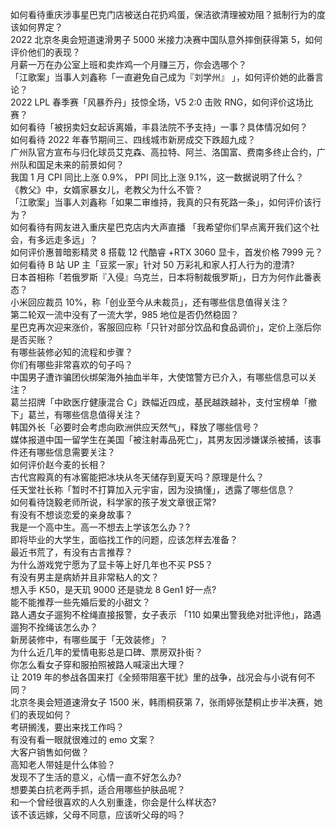 如何看待重庆涉事星巴克门店被送白花扔鸡蛋，保洁欲清理被劝阻？抵制行为的度该如何界定？  
2022 北京冬奥会短道速滑男子 5000 米接力决赛中国队意外摔倒获得第 5，如何评价他们的表现？  
月薪一万在办公室上班和卖炸鸡一个月赚三万，你会选哪个？  
「江歌案」当事人刘鑫称「一直避免自己成为『刘学州』 」，如何评价她的此番言论？  
2022 LPL 春季赛「风暴乔丹」技惊全场，V5 2:0 击败 RNG，如何评价这场比赛？  
如何看待「被拐卖妇女起诉离婚，丰县法院不予支持」一事？具体情况如何？  
如何看待 2022 年春节期间三、四线城市新房成交下跌超九成？  
广州队官方宣布与归化球员艾克森、高拉特、阿兰、洛国富、费南多终止合约，广州队和国足未来的前景如何？  
我国 1 月 CPI 同比上涨 0.9%， PPI 同比上涨 9.1%，这一数据说明了什么？  
《教父》中，女婿家暴女儿，老教父为什么不管？  
「江歌案」当事人刘鑫称「如果二审维持，我真的只有死路一条」，如何评价该行为？  
如何看待有网友进入重庆星巴克店内大声直播 「我希望你们早点离开我们这个社会，有多远走多远」？  
如何评价惠普暗影精灵 8 搭载 12 代酷睿 +RTX 3060 显卡，首发价格 7999 元？  
如何看待 B 站 UP 主「豆浆一家」针对 50 万彩礼和家人打人行为的澄清?  
日本首相称「若俄罗斯『入侵』乌克兰，日本将制裁俄罗斯」，日方为何作此番表态？  
小米回应裁员 10%，称「创业至今从未裁员」，还有哪些信息值得关注？  
第二轮双一流中没有了一流大学，985 地位是否仍然稳固？  
星巴克再次迎来涨价，客服回应称「只针对部分饮品和食品调价」，定价上涨后你是否买账？  
有哪些装修必知的流程和步骤？  
你们有哪些非常喜欢的句子吗？  
中国男子遭诈骗团伙绑架海外抽血半年，大使馆警方已介入，有哪些信息可以关注？  
葛兰招牌「中欧医疗健康混合 C」跌幅近四成，基民越跌越补，支付宝榜单「撤下」葛兰，有哪些信息值得关注？  
韩国外长「必要时会考虑向欧洲供应天然气」，释放了哪些信号？  
媒体报道中国一留学生在美国「被注射毒品死亡」，其男友因涉嫌谋杀被捕，该事件还有哪些信息需要关注？  
如何评价赵今麦的长相？  
古代宫殿真的有冰窖能把冰块从冬天储存到夏天吗？原理是什么？  
任天堂社长称「暂时不打算加入元宇宙，因为没搞懂」，透露了哪些信息？  
如何看待饶毅老师所说，科学家的孩子发文章很正常?  
有没有不想谈恋爱的亲身故事？  
我是一个高中生。高一不想去上学该怎么办？?  
即将毕业的大学生，面临找工作的问题，应该怎样去准备？  
最近书荒了，有没有古言推荐？  
为什么游戏党宁愿为了显卡等上好几年也不买 PS5？  
有没有男主是病娇并且非常粘人的文？  
想入手 K50，是天玑 9000 还是骁龙 8 Gen1 好一点?  
能不能推荐一些先婚后爱的小甜文？  
路人遇女子遛狗不栓绳直接报警，女子表示 「110 如果出警我绝对批评他」，路遇遛狗不拴绳该怎么办？  
新房装修中，有哪些属于「无效装修」？  
为什么近几年的爱情电影总是口碑、票房双扑街？  
你怎么看女子穿和服拍照被路人喊滚出大理？  
让 2019 年的参战各国来打《全频带阻塞干扰》里的战争，战况会与小说有何不同？  
北京冬奥会短道速滑女子 1500 米，韩雨桐获第 7，张雨婷张楚桐止步半决赛，她们的表现如何？  
考研搁浅，要出来找工作吗？  
有没有看一眼就很难过的 emo 文案？  
大客户销售如何做？  
高知老人带娃是什么体验？  
发现不了生活的意义，心情一直不好怎么办?  
想要美白抗老两手抓，适合用哪些护肤品呢？  
和一个曾经很喜欢的人久别重逢，你会是什么样状态?  
该不该远嫁，父母不同意，应该听父母的吗？  
